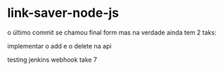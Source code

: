# link-saver-node-js

o último commit se chamou final form mas na verdade ainda tem 2 taks:

implementar o add e o delete na api

testing jenkins webhook take 7
